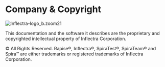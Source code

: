 # Company & Copyright

![Inflectra-logo\_b.zoom21](./img/company__copyright1.png)

This documentation and the software it describes are the proprietary and copyrighted intellectual property of Inflectra Corporation.

© All Rights Reserved. Rapise®, Inflectra®, SpiraTest®, SpiraTeam® and Spira™ are either trademarks or registered trademarks of Inflectra Corporation.